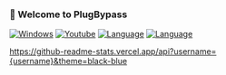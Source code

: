 ### 🔌 Welcome to PlugBypass


[![Windows](https://img.shields.io/badge/Windows-0078D6?style=for-the-badge&logo=windows&logoColor=white)](https://discord.gg/fQ9uPFKYrK)
[![Youtube](https://img.shields.io/badge/YouTube-FF0000?style=for-the-badge&logo=youtube&logoColor=white)](https://www.youtube.com/channel/UC3AF1pNtNQ-u5SAyj2q41cw)
[![Language](http://ForTheBadge.com/images/badges/made-with-python.svg)](https://discord.gg/fQ9uPFKYrK)
[![Language](http://ForTheBadge.com/images/badges/made-with-python.svg)](https://discord.gg/fQ9uPFKYrK)

https://github-readme-stats.vercel.app/api?username={username}&theme=black-blue


